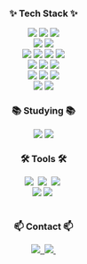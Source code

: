 <h3 align="center">✨ Tech Stack ✨</h3>
<div align="center">
  <img src="https://img.shields.io/badge/Java-007396?style=for-the-badge&logo=java&logoColor=white" />
  <img src="https://img.shields.io/badge/Spring_Framework-6DB33F?style=for-the-badge&logo=spring&logoColor=white" />
  <img src="https://img.shields.io/badge/Spring_Boot-6DB33F?style=for-the-badge&logo=springboot&logoColor=white" />
</div>

<div align="center">
  <img src="https://img.shields.io/badge/Redis-DC382D?style=for-the-badge&logo=redis&logoColor=white" />
  <img src="https://img.shields.io/badge/Amazon_RDS-527FFF?style=for-the-badge&logo=amazonrds&logoColor=white" />
</div>

<div align="center">
  <img src="https://img.shields.io/badge/Amazon_EC2-FF7F50?style=for-the-badge&logo=amazonec2&logoColor=white" />
  <img src="https://img.shields.io/badge/Amazon_S3-569A31?style=for-the-badge&logo=amazons3&logoColor=white" />
  <img src="https://img.shields.io/badge/Amazon_SQS-FFB400?style=for-the-badge&logo=amazonsqs&logoColor=white" />
  <img src="https://img.shields.io/badge/AWS_Elastic_Beanstalk-008000?style=for-the-badge&logo=awselasticbeanstalk&logoColor=white" />
</div>

<div align="center">
  <img src="https://img.shields.io/badge/AWS_Elastic_Load_Balancing-6495ED?style=for-the-badge&logo=awselasticloadbalancing&logoColor=white" />
  <img src="https://img.shields.io/badge/Amazon_Route_53-4B0082?style=for-the-badge&logo=amazonroute53&logoColor=white" />
  <img src="https://img.shields.io/badge/Amazon_ElastiCache-D2691E?style=for-the-badge&logo=amazonelasticsearchservice&logoColor=white" />
</div>

<div align="center">
  <img src="https://img.shields.io/badge/Docker-2496ED?style=for-the-badge&logo=docker&logoColor=white" />
  <img src="https://img.shields.io/badge/CI%2FCD-6DB33F?style=for-the-badge&logo=githubactions&logoColor=white" />
  <img src="https://img.shields.io/badge/GitHub_Actions-2088FF?style=for-the-badge&logo=githubactions&logoColor=white" />
</div>

<div align="center">
  <img src="https://img.shields.io/badge/Apache_JMeter-D22128?style=for-the-badge&logo=apachejmeter&logoColor=white" />
  <img src="https://img.shields.io/badge/CloudFront-232F3E?style=for-the-badge&logo=amazonaws&logoColor=white" />
</div>

<h3 align="center">📚 Studying 📚</h3>
<div align="center">
  <img src="https://img.shields.io/badge/Java-007396?style=for-the-badge&logo=java&logoColor=white" />
  <img src="https://img.shields.io/badge/Spring-6DB33F?style=for-the-badge&logo=spring&logoColor=white" />
</div>

<h3 align="center">🛠 Tools 🛠</h3>
<div align="center">
  <img src="https://img.shields.io/badge/git-F05033.svg?style=for-the-badge&logo=git&logoColor=white" />&nbsp
  <img src="https://img.shields.io/badge/github-181717.svg?style=for-the-badge&logo=github&logoColor=white" />&nbsp
  <img src="https://img.shields.io/badge/Notion-F3F3F3.svg?style=for-the-badge&logo=notion&logoColor=black" />&nbsp
</div>

<div align="center">
  <img src="https://img.shields.io/badge/Slack-4A154B?style=for-the-badge&logo=slack&logoColor=white" />
  <img src="https://img.shields.io/badge/figma-F24E1E.svg?style=for-the-badge&logo=figma&logoColor=white" />&nbsp
</div>

<br>

<h3 align="center">📫 Contact 📫</h3>
<div align="center">
  <a href="https://velog.io/@leejaehee">
    <img src="https://img.shields.io/badge/Velog-1EBC8F?style=for-the-badge&logo=velog&logoColor=white" />&nbsp
  </a>
  <a href="mailto:leejaehee5186@gmail.com">
    <img
      src="https://img.shields.io/badge/leejaehee5186@gmail.com-D14836?style=for-the-badge&logo=gmail&logoColor=white"/>&nbsp
  </a>
</div>
